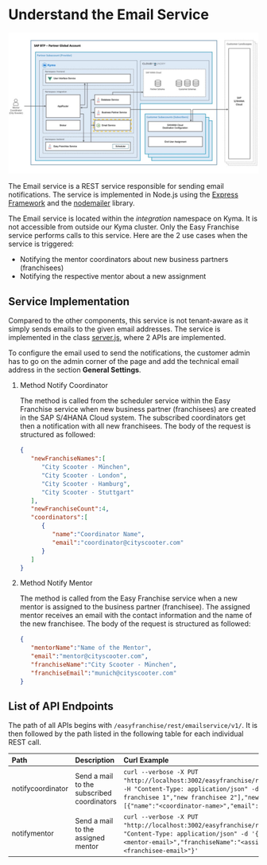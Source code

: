 # Understand the Email Service

![](../../images/kyma-diagrams-focus-components/Slide7.jpeg) 

The Email service is a REST service responsible for sending email notifications. The service is implemented in Node.js using the [Express Framework](https://expressjs.com/de/) and the [nodemailer](https://nodemailer.com/about/) library.

The Email service is located within the *integration* namespace on Kyma. It is not accessible from outside our Kyma cluster. Only the Easy Franchise service performs calls to this service. Here are the 2 use cases when the service is triggered:

* Notifying the mentor coordinators about new business partners (franchisees)
* Notifying the respective mentor about a new assignment

## Service Implementation

Compared to the other components, this service is not tenant-aware as it simply sends emails to the given email addresses.
The service is implemented in the class [server.js](../../../code/easyfranchise/source/email-service/server.js), where 2 APIs are implemented.

To configure the email used to send the notifications, the customer admin has to go on the admin corner of the page and add the technical email address in the section **General Settings**.

1. Method Notify Coordinator

   The method is called from the scheduler service within the Easy Franchise service when new business partner (franchisees) are created in the SAP S/4HANA Cloud system. The subscribed coordinators get then a notification with all new franchisees. The body of the request is structured as followed:

   ```json
   {
      "newFranchiseNames":[
         "City Scooter - München",
         "City Scooter - London",
         "City Scooter - Hamburg",
         "City Scooter - Stuttgart"
      ],
      "newFranchiseCount":4,
      "coordinators":[
         {
            "name":"Coordinator Name",         
            "email":"coordinator@cityscooter.com"
         }
      ]
   }
   ```

1. Method Notify Mentor

   The method is called from the Easy Franchise service when a new mentor is assigned to the business partner (franchisee). The assigned mentor receives an email with the contact information and the name of the new franchisee. The body of the request is structured as followed:

   ```json
   {
      "mentorName":"Name of the Mentor",
      "email":"mentor@cityscooter.com",
      "franchiseName":"City Scooter - München",
      "franchiseEmail":"munich@cityscooter.com"
   }
   ```

## List of API Endpoints

The path of all APIs begins with `/easyfranchise/rest/emailservice/v1/`. It is then followed by the path listed in the following table for each individual REST call.

| Path   | Description  | Curl Example  |
|:-------|:-------------|:--------------|
| notifycoordinator     | Send a mail to the subscribed coordinators   | ``curl --verbose -X PUT "http://localhost:3002/easyfranchise/rest/emailservice/v1/notifycoordinator" -H "Content-Type: application/json" -d '{"newFranchiseNames":["new franchisee 1","new franchisee 2"],"newFranchiseCount":2,"coordinators":[{"name":"<coordinator-name>","email":"<coordinator-email>"}]}'``|
| notifymentor          | Send a mail to the assigned mentor | ``curl --verbose -X PUT "http://localhost:3002/easyfranchise/rest/emailservice/v1/notifymentor" -H "Content-Type: application/json" -d '{"mentorName":"<mentor-name>","email":"<mentor-email>","franchiseName":"<assigned-franchisee>","franchiseEmail":"<franchisee-email>"}'``|
